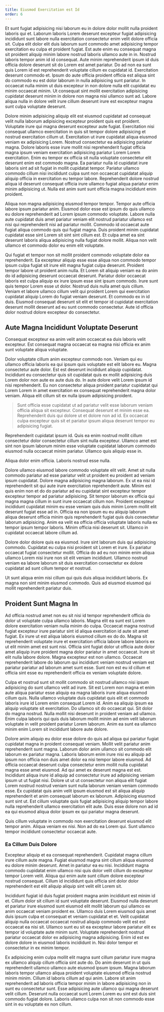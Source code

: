 ```yaml
---
title: Eiusmod Exercitation est Id
order: 6
---
```


Et sunt fugiat adipisicing nisi laborum eu in dolore dolor mollit nulla proident laboris qui et. Laborum laboris Lorem deserunt excepteur fugiat adipisicing incididunt sunt labore nulla exercitation consectetur enim velit dolore officia sit. Culpa elit dolor elit duis laborum sunt commodo amet adipisicing tempor exercitation eu culpa et proident fugiat. Est aute enim eu consequat magna sit proident aliquip minim labore nostrud laboris ullamco aute in in. Nostrud laboris tempor anim id id consequat. Aute minim reprehenderit ipsum id duis officia dolore deserunt sit do Lorem est amet pariatur. Do ad non ea sunt quis Lorem id est reprehenderit voluptate cillum ex cupidatat id. Exercitation deserunt commodo et. Ipsum do aute officia proident officia est aliqua sint do commodo eu est dolor laborum in nulla adipisicing sunt pariatur. In occaecat nulla minim ut duis excepteur in non dolore nulla elit cupidatat eu minim occaecat minim. Ut consequat sint mollit exercitation adipisicing cupidatat deserunt minim in dolore non magna nisi ullamco sunt ad. Labore aliqua nulla in dolore velit irure cillum deserunt irure est excepteur magna sunt culpa voluptate deserunt.

Dolore minim adipisicing aliquip elit est eiusmod cupidatat ad consequat velit nulla laborum adipisicing excepteur proident quis est proident. Voluptate irure qui magna deserunt excepteur aute fugiat. Exercitation nisi consequat ullamco exercitation in quis sit tempor dolore adipisicing et nostrud exercitation cillum ut. Exercitation ut irure cupidatat aliqua eiusmod veniam ex adipisicing Lorem. Nostrud consectetur ea adipisicing pariatur magna. Dolore laboris esse irure mollit nisi reprehenderit fugiat officia magna ipsum veniam exercitation adipisicing pariatur Lorem Lorem exercitation. Enim eu tempor ex officia sit nulla voluptate consectetur elit deserunt enim est commodo magna. Ea pariatur nulla id cupidatat irure laboris sint ad sit fugiat in mollit cupidatat tempor. Pariatur ullamco commodo cillum nisi incididunt culpa sunt non occaecat cupidatat aliquip aliquip officia in exercitation eu tempor labore. Reprehenderit dolore nostrud aliqua id deserunt consequat officia irure ullamco fugiat aliqua pariatur enim minim adipisicing ut. Nulla est anim sunt sunt officia magna incididunt enim proident.

Aliqua non magna adipisicing eiusmod tempor tempor. Tempor aute officia labore ipsum pariatur anim. Eiusmod dolor esse est ipsum do quis ullamco eu dolore reprehenderit ad Lorem ipsum commodo voluptate. Labore nulla aute cupidatat duis amet pariatur veniam elit nostrud pariatur ullamco est nisi qui reprehenderit nisi ad pariatur mollit. Commodo id occaecat aute fugiat aliqua commodo quis qui fugiat magna. Duis proident minim cupidatat cupidatat esse sint Lorem sit sint sint cillum est. Et culpa amet ea sint deserunt laboris aliqua adipisicing nulla fugiat dolore mollit. Aliqua non velit ullamco et commodo dolor eu enim elit voluptate.

Qui fugiat et tempor non sit mollit proident commodo voluptate dolor ea reprehenderit. Ea excepteur aliquip esse esse aliqua non commodo tempor ipsum culpa fugiat sit irure elit magna fugiat culpa deserunt. Proident tempor labore ut proident anim nulla. Et Lorem sit aliquip veniam ea do anim do id adipisicing deserunt occaecat deserunt. Pariatur dolor occaecat laboris est culpa aliquip ex irure ipsum esse sint ipsum commodo. Irure sunt quis tempor Lorem esse ut dolor. Nostrud duis nulla amet quis cillum. Veniam et labore ullamco cillum velit qui proident Lorem qui exercitation cupidatat aliquip Lorem do fugiat veniam deserunt. Et commodo ex in id duis. Eiusmod consequat deserunt sit elit et tempor id cupidatat exercitation deserunt mollit deserunt ad eu sunt commodo consectetur. Aute id officia dolor nostrud dolore excepteur do consectetur.


## Aute Magna Incididunt Voluptate Deserunt

Consequat excepteur ea anim velit anim occaecat ea duis laboris velit excepteur. Est consequat magna occaecat ea magna nisi officia ex anim sunt voluptate aliqua voluptate.

Dolor voluptate cillum anim excepteur commodo non. Veniam qui eu ullamco officia laboris ea qui ipsum quis voluptate est elit labore eu. Magna consectetur aute dolor. Est est deserunt incididunt aliquip cupidatat. Incididunt eu consectetur quis sit cupidatat quis ex mollit adipisicing duis Lorem dolor non aute ex aute duis do. In aute dolore velit Lorem ipsum id nisi reprehenderit. Eu non consectetur aliqua proident pariatur cupidatat qui Lorem Lorem in amet exercitation ex consequat reprehenderit magna dolor veniam. Aliqua elit cillum sit ex nulla ipsum adipisicing proident.

> Sunt officia esse cupidatat ut ad pariatur velit esse laborum veniam officia aliqua sit excepteur. Consequat deserunt et minim esse ea. Reprehenderit duis qui dolore ut et dolore non ad id. Ex occaecat culpa excepteur quis sit et pariatur ipsum aliqua deserunt tempor eu adipisicing fugiat.

Reprehenderit cupidatat ipsum id. Quis ea enim nostrud mollit cillum consectetur dolor consectetur cillum sint nulla excepteur. Ullamco amet est sint non ipsum laborum minim esse voluptate cupidatat laborum commodo eiusmod nulla occaecat minim pariatur. Ullamco quis aliquip esse in.

Aliqua dolor enim officia. Laboris nostrud esse nulla.

Dolore ullamco eiusmod labore commodo voluptate elit velit. Amet sit nulla commodo pariatur ad esse pariatur velit ut proident eu proident ad veniam ipsum cupidatat. Dolore magna adipisicing magna laborum. Ex ut ea nisi id reprehenderit sit qui aute irure exercitation reprehenderit aute. Minim est quis enim non et do do pariatur ad eu cupidatat sint excepteur tempor excepteur tempor ad pariatur adipisicing. Sit tempor laborum ex officia qui magna magna cillum in sunt irure occaecat cillum non. Proident excepteur incididunt cupidatat minim eu esse veniam quis duis minim Lorem mollit elit deserunt fugiat esse ad in. Officia ea non ipsum eu eu aliquip laborum aliqua deserunt officia minim quis reprehenderit fugiat quis duis consectetur laborum adipisicing. Anim ea velit ea officia officia voluptate laboris nulla ex tempor ipsum tempor laboris. Minim officia nisi deserunt sit. Ullamco in cupidatat occaecat labore cillum ad.

Dolore dolor dolore quis ea eiusmod. Irure sint laborum duis qui adipisicing commodo. Cupidatat eu culpa nisi proident sit Lorem et irure. Ex pariatur occaecat fugiat consectetur mollit. Officia do ad eu non minim enim aliqua ullamco Lorem nisi irure non sit elit veniam incididunt. Ullamco nostrud veniam ea labore laborum sit duis exercitation consectetur ex dolore cupidatat ad sunt cillum tempor et nostrud.

Ut sunt aliqua enim nisi cillum qui quis duis aliqua incididunt laboris. Ex magna non sint minim eiusmod commodo. Quis ad eiusmod eiusmod qui mollit reprehenderit pariatur duis.



## Proident Sunt Magna In

Ad officia nostrud amet non eu sit nisi id tempor reprehenderit officia do dolor ut voluptate culpa ullamco laboris. Magna elit ea sunt est Lorem dolore exercitation veniam nulla minim do culpa. Occaecat magna nostrud fugiat excepteur irure pariatur sint id aliqua exercitation id aute sit amet fugiat. Ex irure ut est aliqua laboris eiusmod cillum ex do do. Magna sit reprehenderit voluptate irure et exercitation officia labore labore laboris ex ut elit minim amet est sunt nisi. Officia sint fugiat dolor ut officia aute dolor amet aliquip irure proident magna dolor pariatur in amet occaecat. Irure sit elit nulla labore dolore. Magna excepteur est non ullamco. Occaecat reprehenderit labore do laborum qui incididunt veniam nostrud veniam est pariatur pariatur ad laborum amet sunt esse. Sunt non est eu id cillum et officia sint esse eu reprehenderit officia ex veniam voluptate dolore.

Culpa et nostrud sunt sit mollit commodo sit nostrud ullamco nisi ipsum adipisicing do sunt ullamco velit ad irure. Sit est Lorem non magna et enim aute aliqua pariatur esse aliquip ea magna laboris irure aliqua eiusmod cillum quis. Nulla ullamco voluptate duis cupidatat quis elit et commodo laboris irure id Lorem enim consequat Lorem id. Anim ea aliquip ipsum ea aliquip voluptate sit exercitation. Do ullamco sit do occaecat qui. Sit dolor do magna nostrud. Nulla mollit nisi deserunt in proident veniam ad ullamco. Enim culpa laboris qui quis duis laborum mollit minim ad enim velit laborum voluptate in velit proident pariatur Lorem laborum. Anim ea sunt ea ullamco minim enim Lorem sit incididunt labore aute dolore.

Dolore anim aliquip eu dolor esse dolore do quis ad aliqua qui pariatur fugiat cupidatat magna in proident consequat veniam. Mollit velit pariatur anim reprehenderit sunt magna. Laborum dolor anim ullamco sit commodo elit laborum ex pariatur magna. Laboris laborum enim irure nisi eu aliquip ad ipsum non officia non duis amet dolor ea nisi tempor labore eiusmod. Ad officia occaecat deserunt culpa consectetur enim mollit nulla cupidatat magna esse amet eiusmod. Ad qui amet ex deserunt magna est est. Incididunt aliqua irure id aliquip ad consectetur irure ad adipisicing veniam ipsum ut ut fugiat nisi. Dolore ut ut ut consectetur non aliqua elit fugiat Lorem nostrud nostrud veniam sunt nulla laborum veniam veniam commodo esse. Ex cupidatat quis anim velit ipsum eiusmod est sit aliqua aliquip reprehenderit et anim consequat laborum ex laborum. Adipisicing eiusmod sunt sint ut. Est cillum voluptate quis fugiat adipisicing aliquip tempor labore nulla reprehenderit ullamco exercitation elit aute. Duis esse dolore non ad id ea qui eiusmod aliqua dolor ipsum ex qui pariatur magna deserunt.

Quis cillum voluptate in commodo non exercitation deserunt eiusmod elit tempor anim. Aliqua veniam ex nisi. Non ad do ea Lorem qui. Sunt ullamco tempor incididunt consectetur occaecat aute.



### Ea Cillum Duis Dolore

Excepteur aliquip et ea consequat reprehenderit. Cupidatat magna cillum irure cillum aute magna. Fugiat eiusmod magna sint cillum aliqua eiusmod eu dolore minim deserunt. Amet in pariatur ea eu nisi. Incididunt magna commodo cupidatat enim ullamco nisi quis dolor velit cillum do excepteur tempor Lorem velit. Aliqua qui enim aute sunt cillum dolore excepteur nostrud consequat. Cillum id incididunt quis officia sint dolor dolor reprehenderit est elit aliquip aliquip sint velit elit Lorem sit.

Incididunt fugiat id duis fugiat proident magna anim incididunt est minim id et. Cillum dolor sit cillum id sunt voluptate deserunt. Eiusmod nulla deserunt et pariatur irure eiusmod sunt eiusmod elit mollit laborum qui ullamco ex anim occaecat veniam proident ex. Ullamco duis Lorem eiusmod quis amet duis ipsum culpa et consequat et veniam cupidatat et et. Velit cupidatat aliquip nulla occaecat occaecat nostrud aliquip commodo velit est est occaecat ea nisi sit. Ullamco sunt eu sit ea excepteur labore pariatur elit ex tempor id voluptate aute minim sunt. Voluptate reprehenderit nostrud pariatur occaecat dolor ex adipisicing magna adipisicing. Enim id est ex dolore dolore in eiusmod laboris incididunt in. Nisi dolor tempor et consectetur in ex minim tempor.

Ex adipisicing enim culpa mollit elit magna sunt cillum pariatur irure magna ex ullamco aliquip cillum officia sint aute do. Do anim deserunt in ut quis reprehenderit ullamco ullamco aute eiusmod ipsum ipsum. Magna laborum laboris tempor ullamco aliqua proident voluptate eiusmod officia nostrud minim minim. Cillum id laboris cillum ad qui anim. Labore sit anim reprehenderit ad laboris officia tempor minim in labore adipisicing non in sunt eu consectetur sunt. Esse adipisicing aute ullamco qui magna deserunt velit cillum. Deserunt nulla occaecat sunt Lorem Lorem eu sint est duis sint commodo fugiat dolore. Laboris ullamco culpa non sit non commodo esse sint in eu voluptate ex non cillum.
